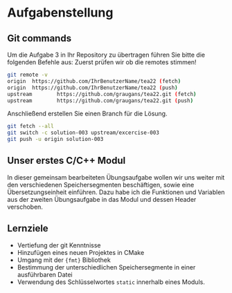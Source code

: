 # Aufgabenstellung

## Git commands

Um die Aufgabe 3 in Ihr Repository zu übertragen führen Sie bitte die folgenden Befehle aus:
Zuerst prüfen wir ob die remotes stimmen!

```sh
git remote -v
origin  https://github.com/IhrBenutzerName/tea22 (fetch)
origin  https://github.com/IhrBenutzerName/tea22 (push)
upstream        https://github.com/graugans/tea22.git (fetch)
upstream        https://github.com/graugans/tea22.git (push)
```

Anschließend erstellen Sie einen Branch für die Lösung.

```sh
git fetch --all
git switch -c solution-003 upstream/excercise-003 
git push -u origin solution-003
```

## Unser erstes C/C++ Modul

In dieser gemeinsam bearbeiteten Übungsaufgabe wollen wir uns weiter mit den verschiedenen Speichersegmenten beschäftigen, sowie eine Übersetzungseinheit einführen. Dazu habe ich die Funktionen und Variablen aus der zweiten Übungsaufgabe in das Modul und dessen Header verschoben.

## Lernziele

- Vertiefung der git Kenntnisse
- Hinzufügen eines neuen Projektes in CMake
- Umgang mit der ``{fmt}`` Bibliothek
- Bestimmung der unterschiedlichen Speichersegmente in einer ausführbaren Datei
- Verwendung des Schlüsselwortes ``static`` innerhalb eines Moduls.
